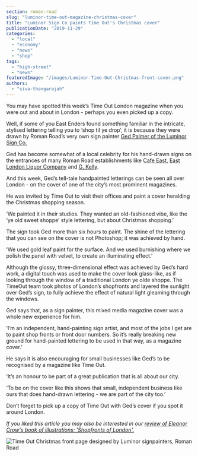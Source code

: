 ```yaml
---
section: roman-road
slug: "luminor-time-out-magazine-christmas-cover"
title: "Luminor Sign Co paints Time Out's Christmas cover"
publicationDate: "2019-11-29"
categories: 
  - "local"
  - "economy"
  - "news"
  - "shop"
tags: 
  - "high-street"
  - "news"
featuredImage: "/images/Luminor-Time-Out-Christmas-front-cover.png"
authors: 
  - "siva-thangarajah"
---
```


You may have spotted this week’s Time Out London magazine when you were out and about in London - perhaps you even picked up a copy.

Well, if some of you East Enders found something familiar in the intricate, stylised lettering telling you to ‘shop til ye drop’, it is because they were drawn by Roman Road’s very own sign painter [Ged Palmer of the Luminor Sign Co.](https://romanroadlondon.com/ged-palmer-luminor-sign-co/)

Ged has become somewhat of a local celebrity for his hand-drawn signs on the entrances of many Roman Road establishments like [Cafe East](https://romanroadlondon.com/cafe-east-roman-road-mustafa-has-interview/), [East London Liquor Company](https://romanroadlondon.com/alex-wolpert-east-london-liquor-company/) and [G. Kelly](https://romanroadlondon.com/g-kelly-pie-and-mash-shop-reopens-roman-road/).

And this week, Ged’s tell-tale handpainted letterings can be seen all over London - on the cover of one of the city’s most prominent magazines.

He was invited by Time Out to visit their offices and paint a cover heralding the Christmas shopping season.

‘We painted it in their studios. They wanted an old-fashioned vibe, like the ‘ye old sweet shoppe’ style lettering, but about Christmas shopping.’

The sign took Ged more than six hours to paint. The shine of the lettering that you can see on the cover is not Photoshop; it was achieved by hand.

‘We used gold leaf paint for the surface. And we used burnishing where we polish the panel with velvet, to create an illuminating effect.’

Although the glossy, three-dimensional effect was achieved by Ged’s hard work, a digital touch was used to make the cover look glass-like, as if looking through the window of a traditional London ye olde shoppe. The TimeOut team took photos of London’s shopfronts and layered the sunlight over Ged’s sign, to fully achieve the effect of natural light gleaming through the windows.

Ged says that, as a sign painter, this mixed media magazine cover was a whole new experience for him.

‘I’m an independent, hand-painting sign artist, and most of the jobs I get are to paint shop fronts or front door numbers. So it’s really breaking new ground for hand-painted lettering to be used in that way, as a magazine cover.’

He says it is also encouraging for small businesses like Ged’s to be recognised by a magazine like Time Out.

‘It’s an honour to be part of a great publication that is all about our city.

‘To be on the cover like this shows that small, independent business like ours that does hand-drawn lettering - we are part of the city too.’

Don’t forget to pick up a copy of Time Out with Ged’s cover if you spot it around London.

_If you liked this article you may also be interested in our [review of Eleanor Crow's book of illustrations: 'Shopfronts of London'.](https://romanroadlondon.com/shopfronts-of-london-eleanor-crow-book-review/)_ 

![Time Out Christmas front page designed by Luminor signpainters, Roman Road](/images/Luminor-Time-Out-Christmas-front-cover-1024x683.png)
